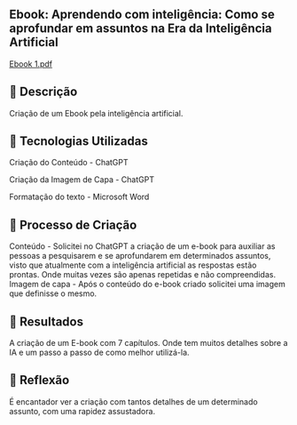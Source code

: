 ## Ebook: Aprendendo com inteligência: Como se aprofundar em assuntos na Era da Inteligência Artificial

[Ebook 1.pdf](https://github.com/user-attachments/files/18546684/Ebook.1.pdf)

## 📒 Descrição
Criação de  um Ebook pela inteligência artificial.

## 🤖 Tecnologias Utilizadas

Criação do Conteúdo - ChatGPT

Criação da Imagem de Capa - ChatGPT

Formatação do texto - Microsoft Word

## 🧐 Processo de Criação
Conteúdo - Solicitei no ChatGPT a criação de um e-book para auxiliar as pessoas a pesquisarem e se aprofundarem em determinados assuntos, visto que atualmente com a inteligência artificial as respostas estão prontas. Onde muitas vezes são apenas repetidas e não compreendidas.
Imagem de capa - Após o conteúdo do e-book criado solicitei uma imagem que definisse o mesmo.

## 🚀 Resultados
A criação de um E-book com 7 capítulos. Onde tem muitos detalhes sobre a IA e um passo a passo de como melhor utilizá-la. 

## 💭 Reflexão 
É encantador ver a criação com tantos detalhes de um determinado assunto, com uma rapidez assustadora. 
